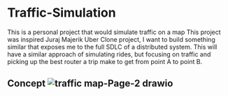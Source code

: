 # Traffic-Simulation
This is a personal project that would simulate traffic on a map
This project was inspired Juraj Majerik Uber Clone project, I want to build something similar that exposes me to the full SDLC of a distributed system.
This will have a similar approach of simulating rides, but focusing on traffic and picking up the best router a trip make to get from point A to point B.
## Concept ![traffic map-Page-2 drawio](https://github.com/bohdanabadi/Traffic-Simulation/assets/24784589/e256ddb5-2a0a-43a3-81a8-c8b352f1634d)
